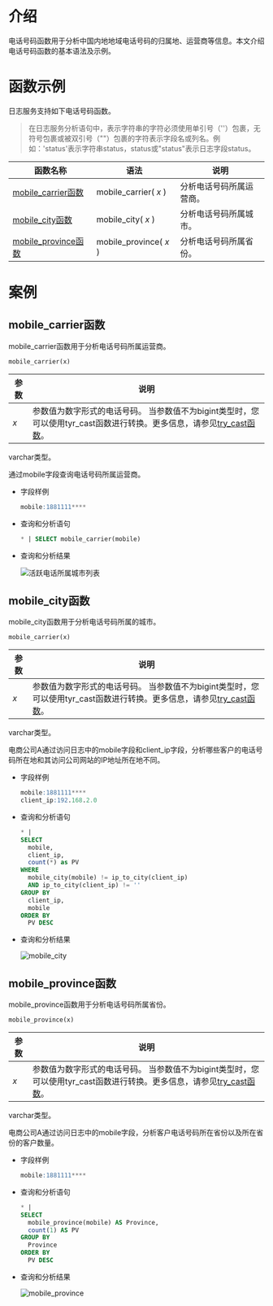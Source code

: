 # 介绍
电话号码函数用于分析中国内地地域电话号码的归属地、运营商等信息。本文介绍电话号码函数的基本语法及示例。

# 函数示例
日志服务支持如下电话号码函数。
>在日志服务分析语句中，表示字符串的字符必须使用单引号（''）包裹，无符号包裹或被双引号（""）包裹的字符表示字段名或列名。例如：'status'表示字符串status，status或"status"表示日志字段status。


|                                       函数名称                                       |           语法           |      说明      |
|----------------------------------------------------------------------------------|------------------------|--------------|
| [mobile_carrier函数](#mobile_carrier函数)  | mobile_carrier( *x* )  | 分析电话号码所属运营商。 |
| [mobile_city函数](#mobile_city函数)     | mobile_city( *x* )     | 分析电话号码所属城市。  |
| [mobile_province函数](#mobile_province函数) | mobile_province( *x* ) | 分析电话号码所属省份。  |


# 案例
mobile_carrier函数 
-------------------------------------

mobile_carrier函数用于分析电话号码所属运营商。

```sql
mobile_carrier(x)
```



| 参数  |                                                                        说明                                                                        |
|-----|--------------------------------------------------------------------------------------------------------------------------------------------------|
| *x* | 参数值为数字形式的电话号码。 当参数值不为bigint类型时，您可以使用tyr_cast函数进行转换。更多信息，请参见[try_cast函数](https://sls.aliyun.com/function/functionInfo.html?detail_id=11#try_cast%E5%87%BD%E6%95%B0)。 |



varchar类型。

通过mobile字段查询电话号码所属运营商。

* 字段样例

  ```sql
  mobile:1881111****
  ```

  

* 查询和分析语句

  ```sql
  * | SELECT mobile_carrier(mobile)
  ```

  

* 查询和分析结果

  ![活跃电话所属城市列表](https://help-static-aliyun-doc.aliyuncs.com/assets/img/zh-CN/4171797261/p33429.png)




mobile_city函数 
----------------------------------

mobile_city函数用于分析电话号码所属的城市。

```sql
mobile_carrier(x)
```



| 参数  |                                                                        说明                                                                        |
|-----|--------------------------------------------------------------------------------------------------------------------------------------------------|
| *x* | 参数值为数字形式的电话号码。 当参数值不为bigint类型时，您可以使用tyr_cast函数进行转换。更多信息，请参见[try_cast函数](https://sls.aliyun.com/function/functionInfo.html?detail_id=11#try_cast%E5%87%BD%E6%95%B0)。 |



varchar类型。

电商公司A通过访问日志中的mobile字段和client_ip字段，分析哪些客户的电话号码所在地和其访问公司网站的IP地址所在地不同。

* 字段样例

  ```sql
  mobile:1881111****
  client_ip:192.168.2.0
  ```

  

* 查询和分析语句

  ```sql
  * |
  SELECT
    mobile,
    client_ip,
    count(*) as PV
  WHERE
    mobile_city(mobile) != ip_to_city(client_ip)
    AND ip_to_city(client_ip) != ''
  GROUP BY
    client_ip,
    mobile
  ORDER BY
    PV DESC
  ```

  

* 查询和分析结果

  ![mobile_city](https://help-static-aliyun-doc.aliyuncs.com/assets/img/zh-CN/4171797261/p300739.png)




mobile_province函数 
--------------------------------------

mobile_province函数用于分析电话号码所属省份。

```sql
mobile_province(x)
```



| 参数  |                                                                        说明                                                                        |
|-----|--------------------------------------------------------------------------------------------------------------------------------------------------|
| *x* | 参数值为数字形式的电话号码。 当参数值不为bigint类型时，您可以使用tyr_cast函数进行转换。更多信息，请参见[try_cast函数](https://sls.aliyun.com/function/functionInfo.html?detail_id=11#try_cast%E5%87%BD%E6%95%B0)。 |



varchar类型。

电商公司A通过访问日志中的mobile字段，分析客户电话号码所在省份以及所在省份的客户数量。 

* 字段样例

  ```sql
  mobile:1881111****
  ```

  

* 查询和分析语句

  ```sql
  * |
  SELECT
    mobile_province(mobile) AS Province,
    count(1) AS PV
  GROUP BY
    Province
  ORDER BY
    PV DESC
  ```

  

* 查询和分析结果

  ![mobile_province](https://help-static-aliyun-doc.aliyuncs.com/assets/img/zh-CN/4171797261/p300723.png)